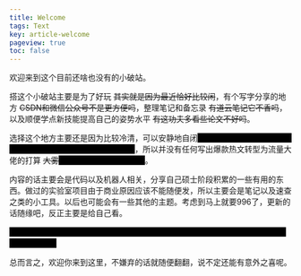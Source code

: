 ```yaml
---
title: Welcome
tags: Text
key: article-welcome
pageview: true
toc: false      
---
```


<!--
 * @Date: 2020-04-21 08:06:52
 * @LastEditTime: 2020-10-15 10:55:01
 * @LastEditors: Li Xiang
 * @Description: 
 * @FilePath: /notlixiang.github.io/_posts/2020-10-1-welcome.md
-->

<style type="text/css">
        	mark { 
                background-color:black; 
                color:black; 
            } 
        </style>

欢迎来到这个目前还啥也没有的小破站。

搭这个小破站主要是为了好玩 <strike>其实就是因为最近恰好比较闲</strike>，有个写字分享的地方 <strike>CSDN和微信公众号不是更方便吗</strike>，整理笔记和备忘录 <strike>有道云笔记它不香吗</strike>，以及顺便学点新技能提高自己的姿势水平 <strike>有这功夫多看些论文不好吗</strike>。

选择这个地方主要还是因为比较冷清，可以安静地自闭<mark>心态大概就是朋友圈里某条东西很无聊所以屏蔽了熟人的感觉吧</mark>，所以并没有任何写出爆款热文转型为流量大佬的打算 <strike>大雾</strike><mark>清醒一点想想你几斤几两</mark>。

内容的话主要会是代码以及机器人相关，分享自己硕士阶段积累的一些有用的东西。做过的实验室项目由于商业原因应该不能随便发，所以主要会是笔记以及速查之类的小工具。以后也可能会有一些其他的主题。考虑到马上就要996了，更新的话随缘吧，反正主要是给自己看。

<mark>ubuntu 18 下chrome中有道云笔记在markdown编辑模式下的缩进bug也不知道啥时候能解决</mark>

总而言之，欢迎你来到这里，不嫌弃的话就随便翻翻，说不定还能有意外之喜呢。



